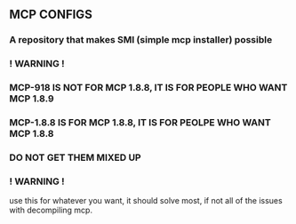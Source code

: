 ## MCP CONFIGS
### A repository that makes SMI (simple mcp installer) possible

### ! WARNING !
### MCP-918 IS NOT FOR MCP 1.8.8, IT IS FOR PEOPLE WHO WANT MCP 1.8.9
### MCP-1.8.8 IS FOR MCP 1.8.8, IT IS FOR PEOLPE WHO WANT MCP 1.8.8
### DO NOT GET THEM MIXED UP
### ! WARNING !


use this for whatever you want, it should solve most, if not all of the issues with decompiling mcp.



